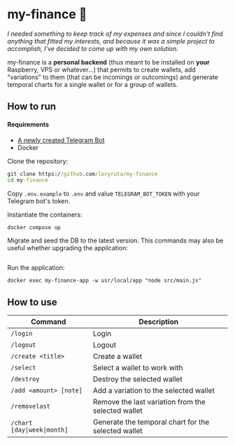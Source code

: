 # my-finance 🚧

_I needed something to keep track of my expenses and since I couldn't find anything that fitted my interests, and because it was a simple project to accomplish,
I've decided to come up with my own solution._

my-finance is a **personal backend** (thus meant to be installed on **your** Raspberry, VPS or whatever...) that permits to create wallets, add "variations" to them
(that can be incomings or outcomings) and generate temporal charts for a single wallet or for a group of wallets.

## How to run

#### Requirements
- [A newly created Telegram Bot](https://core.telegram.org/bots#3-how-do-i-create-a-bot)
- Docker

Clone the repository:
```cmd
git clone https://github.com/loryruta/my-finance
cd my-finance
```
Copy `.env.example` to `.env` and value `TELEGRAM_BOT_TOKEN` with your Telegram bot's token.

Instantiate the containers:
```
docker compose up
```

Migrate and seed the DB to the latest version. This commands may also be useful whether upgrading the application:
```

```

Run the application:
```
docker exec my-finance-app -w usr/local/app "node src/main.js"
```


## How to use

| Command | Description |
| --- | --- |
| `/login`  | Login |
| `/logout` | Logout |
| `/create <title>` | Create a wallet |
| `/select` | Select a wallet to work with |
| `/destroy` | Destroy the selected wallet |
| `/add <amount> [note]` | Add a variation to the selected wallet |
| `/removelast` | Remove the last variation from the selected wallet |
| `/chart [day\|week\|month]` | Generate the temporal chart for the selected wallet |


